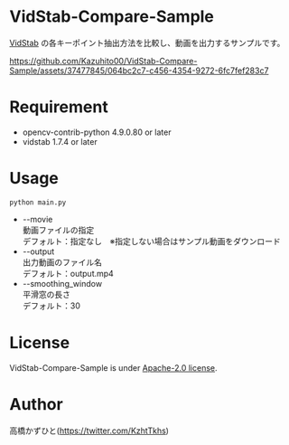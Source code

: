 # VidStab-Compare-Sample
[VidStab](https://github.com/AdamSpannbauer/python_video_stab) の各キーポイント抽出方法を比較し、動画を出力するサンプルです。

https://github.com/Kazuhito00/VidStab-Compare-Sample/assets/37477845/064bc2c7-c456-4354-9272-6fc7fef283c7

# Requirement 
* opencv-contrib-python 4.9.0.80 or later
* vidstab 1.7.4 or later

# Usage
```
python main.py
```
* --movie<br>
動画ファイルの指定<br>
デフォルト：指定なし　※指定しない場合はサンプル動画をダウンロード
* --output<br>
出力動画のファイル名<br>
デフォルト：output.mp4
* --smoothing_window<br>
平滑窓の長さ<br>
デフォルト：30

# License 
VidStab-Compare-Sample is under [Apache-2.0 license](LICENSE).

# Author
高橋かずひと(https://twitter.com/KzhtTkhs)
